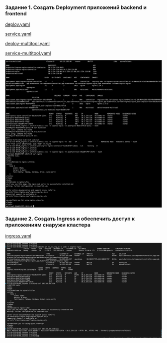 ### Задание 1. Создать Deployment приложений backend и frontend
[deploy.yaml](deploy.yaml) 

[service.yaml](service.yaml) 

[deploy-multitool.yaml](deploy-multitool.yaml) 

[service-multitool.yaml](service-multitool.yaml) 

![!\[Alt text\](<img/!\[Alt text\](<img/1.png>)>)](<img/1.png>)

### Задание 2. Создать Ingress и обеспечить доступ к приложениям снаружи кластера

[ingress.yaml](ingress.yaml) 

![!\[Alt text\](<img/!\[Alt text\](<img/2.png>)>)](<img/2.png>)






